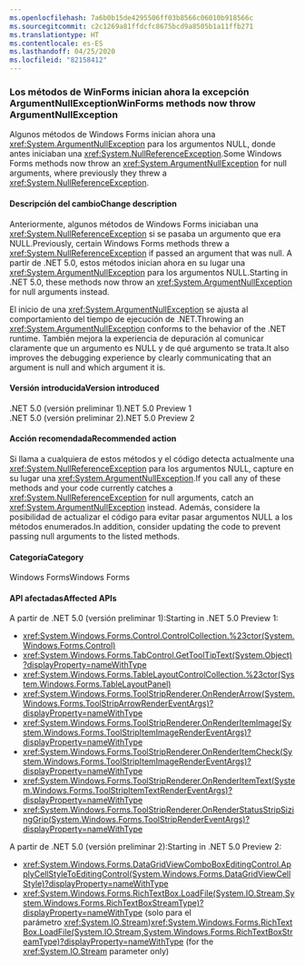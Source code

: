 ```yaml
---
ms.openlocfilehash: 7a6b0b15de4295506ff03b8566c06010b918566c
ms.sourcegitcommit: c2c1269a81ffdcfc8675bcd9a8505b1a11ffb271
ms.translationtype: HT
ms.contentlocale: es-ES
ms.lasthandoff: 04/25/2020
ms.locfileid: "82158412"
---
```

### <a name="winforms-methods-now-throw-argumentnullexception"></a><span data-ttu-id="f6c32-101">Los métodos de WinForms inician ahora la excepción ArgumentNullException</span><span class="sxs-lookup"><span data-stu-id="f6c32-101">WinForms methods now throw ArgumentNullException</span></span>

<span data-ttu-id="f6c32-102">Algunos métodos de Windows Forms inician ahora una <xref:System.ArgumentNullException> para los argumentos NULL, donde antes iniciaban una <xref:System.NullReferenceException>.</span><span class="sxs-lookup"><span data-stu-id="f6c32-102">Some Windows Forms methods now throw an <xref:System.ArgumentNullException> for null arguments, where previously they threw a <xref:System.NullReferenceException>.</span></span>

#### <a name="change-description"></a><span data-ttu-id="f6c32-103">Descripción del cambio</span><span class="sxs-lookup"><span data-stu-id="f6c32-103">Change description</span></span>

<span data-ttu-id="f6c32-104">Anteriormente, algunos métodos de Windows Forms iniciaban una <xref:System.NullReferenceException> si se pasaba un argumento que era NULL.</span><span class="sxs-lookup"><span data-stu-id="f6c32-104">Previously, certain Windows Forms methods threw a <xref:System.NullReferenceException> if passed an argument that was null.</span></span> <span data-ttu-id="f6c32-105">A partir de .NET 5.0, estos métodos inician ahora en su lugar una <xref:System.ArgumentNullException> para los argumentos NULL.</span><span class="sxs-lookup"><span data-stu-id="f6c32-105">Starting in .NET 5.0, these methods now throw an <xref:System.ArgumentNullException> for null arguments instead.</span></span>

<span data-ttu-id="f6c32-106">El inicio de una <xref:System.ArgumentNullException> se ajusta al comportamiento del tiempo de ejecución de .NET.</span><span class="sxs-lookup"><span data-stu-id="f6c32-106">Throwing an <xref:System.ArgumentNullException> conforms to the behavior of the .NET runtime.</span></span> <span data-ttu-id="f6c32-107">También mejora la experiencia de depuración al comunicar claramente que un argumento es NULL y de qué argumento se trata.</span><span class="sxs-lookup"><span data-stu-id="f6c32-107">It also improves the debugging experience by clearly communicating that an argument is null and which argument it is.</span></span>

#### <a name="version-introduced"></a><span data-ttu-id="f6c32-108">Versión introducida</span><span class="sxs-lookup"><span data-stu-id="f6c32-108">Version introduced</span></span>

<span data-ttu-id="f6c32-109">.NET 5.0 (versión preliminar 1)</span><span class="sxs-lookup"><span data-stu-id="f6c32-109">.NET 5.0 Preview 1</span></span>\
<span data-ttu-id="f6c32-110">.NET 5.0 (versión preliminar 2)</span><span class="sxs-lookup"><span data-stu-id="f6c32-110">.NET 5.0 Preview 2</span></span>

#### <a name="recommended-action"></a><span data-ttu-id="f6c32-111">Acción recomendada</span><span class="sxs-lookup"><span data-stu-id="f6c32-111">Recommended action</span></span>

<span data-ttu-id="f6c32-112">Si llama a cualquiera de estos métodos y el código detecta actualmente una <xref:System.NullReferenceException> para los argumentos NULL, capture en su lugar una <xref:System.ArgumentNullException>.</span><span class="sxs-lookup"><span data-stu-id="f6c32-112">If you call any of these methods and your code currently catches a <xref:System.NullReferenceException> for null arguments, catch an <xref:System.ArgumentNullException> instead.</span></span> <span data-ttu-id="f6c32-113">Además, considere la posibilidad de actualizar el código para evitar pasar argumentos NULL a los métodos enumerados.</span><span class="sxs-lookup"><span data-stu-id="f6c32-113">In addition, consider updating the code to prevent passing null arguments to the listed methods.</span></span>

#### <a name="category"></a><span data-ttu-id="f6c32-114">Categoría</span><span class="sxs-lookup"><span data-stu-id="f6c32-114">Category</span></span>

<span data-ttu-id="f6c32-115">Windows Forms</span><span class="sxs-lookup"><span data-stu-id="f6c32-115">Windows Forms</span></span>

#### <a name="affected-apis"></a><span data-ttu-id="f6c32-116">API afectadas</span><span class="sxs-lookup"><span data-stu-id="f6c32-116">Affected APIs</span></span>

<span data-ttu-id="f6c32-117">A partir de .NET 5.0 (versión preliminar 1):</span><span class="sxs-lookup"><span data-stu-id="f6c32-117">Starting in .NET 5.0 Preview 1:</span></span>

- <xref:System.Windows.Forms.Control.ControlCollection.%23ctor(System.Windows.Forms.Control)>
- <xref:System.Windows.Forms.TabControl.GetToolTipText(System.Object)?displayProperty=nameWithType>
- <xref:System.Windows.Forms.TableLayoutControlCollection.%23ctor(System.Windows.Forms.TableLayoutPanel)>
- <xref:System.Windows.Forms.ToolStripRenderer.OnRenderArrow(System.Windows.Forms.ToolStripArrowRenderEventArgs)?displayProperty=nameWithType>
- <xref:System.Windows.Forms.ToolStripRenderer.OnRenderItemImage(System.Windows.Forms.ToolStripItemImageRenderEventArgs)?displayProperty=nameWithType>
- <xref:System.Windows.Forms.ToolStripRenderer.OnRenderItemCheck(System.Windows.Forms.ToolStripItemImageRenderEventArgs)?displayProperty=nameWithType>
- <xref:System.Windows.Forms.ToolStripRenderer.OnRenderItemText(System.Windows.Forms.ToolStripItemTextRenderEventArgs)?displayProperty=nameWithType>
- <xref:System.Windows.Forms.ToolStripRenderer.OnRenderStatusStripSizingGrip(System.Windows.Forms.ToolStripRenderEventArgs)?displayProperty=nameWithType>

<span data-ttu-id="f6c32-118">A partir de .NET 5.0 (versión preliminar 2):</span><span class="sxs-lookup"><span data-stu-id="f6c32-118">Starting in .NET 5.0 Preview 2:</span></span>

- <xref:System.Windows.Forms.DataGridViewComboBoxEditingControl.ApplyCellStyleToEditingControl(System.Windows.Forms.DataGridViewCellStyle)?displayProperty=nameWithType>
- <span data-ttu-id="f6c32-119"><xref:System.Windows.Forms.RichTextBox.LoadFile(System.IO.Stream,System.Windows.Forms.RichTextBoxStreamType)?displayProperty=nameWithType> (solo para el parámetro <xref:System.IO.Stream>)</span><span class="sxs-lookup"><span data-stu-id="f6c32-119"><xref:System.Windows.Forms.RichTextBox.LoadFile(System.IO.Stream,System.Windows.Forms.RichTextBoxStreamType)?displayProperty=nameWithType> (for the <xref:System.IO.Stream> parameter only)</span></span>

<!-- 

### Affected APIs

- `M:System.Windows.Forms.Control.ControlCollection.#ctor(System.Windows.Forms.Control)`
- `M:System.Windows.Forms.TabControl.GetToolTipText(System.Object)`
- `M:System.Windows.Forms.TableLayoutControlCollection.#ctor(System.Windows.Forms.TableLayoutPanel)`
- `M:System.Windows.Forms.ToolStripRenderer.OnRenderArrow(System.Windows.Forms.ToolStripArrowRenderEventArgs)`
- `M:System.Windows.Forms.ToolStripRenderer.OnRenderItemImage(System.Windows.Forms.ToolStripItemImageRenderEventArgs)`
- `M:System.Windows.Forms.ToolStripRenderer.OnRenderItemCheck(System.Windows.Forms.ToolStripItemImageRenderEventArgs)`
- `M:System.Windows.Forms.ToolStripRenderer.OnRenderItemText(System.Windows.Forms.ToolStripItemTextRenderEventArgs)`
- `M:System.Windows.Forms.ToolStripRenderer.OnRenderStatusStripSizingGrip(System.Windows.Forms.ToolStripRenderEventArgs)`
- `M:System.Windows.Forms.DataGridViewComboBoxEditingControl.ApplyCellStyleToEditingControl(System.Windows.Forms.DataGridViewCellStyle)`
- `M:System.Windows.Forms.RichTextBox.LoadFile(System.IO.Stream,System.Windows.Forms.RichTextBoxStreamType)`

-->
